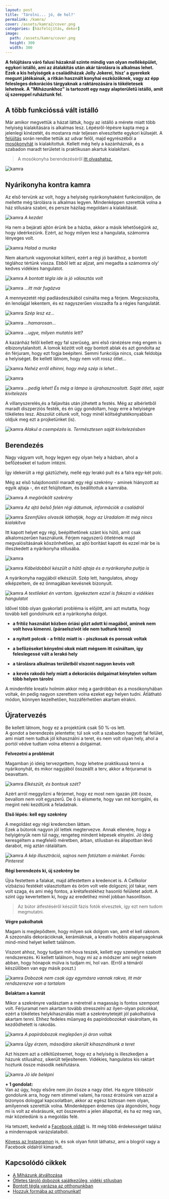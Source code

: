 ```yaml
---
layout: post
title: 'Tárolni... jó, de hol?'
permalink: /kamra/
cover: /assets/kamra2/cover.png
categories: [házfelújítás, dekor]
image:
  path: /assets/kamra/cover.png
  height: 300
  width: 300
---
```




**A felújításra váró falusi házaknál szinte mindig van olyan melléképület, egykori istálló, ami az átalakítás után akár tárolásra is alkalmas lehet. Ezek a kis helyiségek a családiházak Jolly Jokerei, hisz' a gyerekek megunt játékainak, a ritkán használt konyhai eszközöknek, vagy az épp felesleges dekorációs tárgyaknak a raktározására is tökéletesek lehetnek. A "Miházunkhoz" is tartozott egy nagy alapterületű istálló, amit új szereppel ruháztunk fel.**



## A több funkcióssá vált istálló


Már amikor megvettük a házat láttuk, hogy az istálló a mérete miatt több helyiség kialakítására is alkalmas lesz. Lépésről-lépésre kapta meg a jelenlegi kinézetét, és mostanra már teljesen elveszítette egykori külsejét.
A [felújítás](/2019-04-11/külsőfalak) során rendbe tettük az udvar felől, majd egyrészéből a [mosókonyhát](/2019-04-30/mosokonyha) is kialakítottuk. Kellett még hely a kazánháznak, és a szabadon maradt területet is praktikusan akartuk kialakítani.

> A mosókonyha berendezéséről [itt olvashatsz.](/2019-05-06/mosókonyhaberendezés) 



![kamra](/assets/kamra2/Névtelen.png)

## Nyárikonyha kontra kamra



Az első tervünk az volt, hogy a helyiség nyárikonyhaként funkcionáljon, de mellette még tárolásra is alkalmas legyen. Mindenképpen szerettük volna a ház stílusára szabni, és persze házilag megoldani a kialakítását.  

![kamra](/assets/kamra2/Névtelen1.png)
_A kezdet_


Ha nem a bejárati ajtón érünk be a házba, akkor a másik lehetőségünk az, hogy ideérkezünk. Ezért, az hogy milyen lesz a hangulata, számomra lényeges volt. 



![kamra](/assets/kamra2/Névtelen8j.png)
_Halad a munka_






Nem akartunk vagyonokat költeni, ezért a régi jó baráthoz, a bontott téglához tértünk vissza. Ebből lett az aljzat, ami megadta a számomra oly' kedves vidékies hangulatot. 

![kamra](/assets/kamra2/Névtelen2.png)
_A bontott tégla ide is jó választás volt_



![kamra](/assets/kamra2/Névtelen6.png)
_...itt már fugázva_


A mennyezetét régi padlásdeszkából csinálta meg a férjem. Megcsiszolta, én lenolajjal lekentem, és ez nagyszerűen visszadta fa a régies hangulatát. 



![kamra](/assets/kamra2/Névtelen15.png)
_Szép lesz ez..._


![kamra](/assets/kamra2/Névtelen14.png)
_...hamarosan..._

![kamra](/assets/kamra/Névtelen20.png)
_...ugye, milyen mutatós lett?_


A kazánház felől kellett egy fal szerűség, ami első ránézésre még engem is elbizonytalanított. A lomok között volt egy bontott ablak és azt gondolta az én férjuram, hogy ezt fogja beépíteni. Semmi funkciója nincs, csak feldobja a helyiséget. Be kellett látnom, hogy nem volt rossz ötlet...

![kamra](/assets/kamra2/Névtelen10.png)
_Nehéz erről elhinni, hogy még szép is lehet..._

![kamra](/assets/kamra2/Névtelen16.png)


![kamra](/assets/kamra2/Névtelen27.png)
_...pedig lehet! És még a lámpa is újrahasznosított. Saját ötlet, saját kivitelezés_




A villanyszerelés,és a faljavítás után jöhetett a festés. Még az albérletből maradt diszperziós festék, és én úgy gondoltam, hogy erre a helyiségre tökéletes lesz. Abszolút célunk volt, hogy minél költséghatékonyabban oldjuk meg ezt a projketünket (is).

![kamra](/assets/kamra2/Névtelen9.png)
_Alakul a csempézés is. Természtesen saját kivitelezésben_



## Berendezés

Nagy vágyam volt, hogy legyen egy olyan hely a házban, ahol a befőzéseket el tudom intézni. 

Így idekerült a régi gáztűzhely, mellé egy lerakó pult és a falra egy-két polc.

Még az első tulajdonostól maradt egy régi szekrény - aminek hiányzott az egyik ajtaja -, én ezt felújítottam, és beállítottuk a kamrába.

![kamra](/assets/kamra2/Névtelen12j.png)
_A megörökölt szekrény_

![kamra](/assets/kamra2/Névtelen13.png)
_Az ajtó belső felén régi dátumok, információk a családról_

![kamra](/assets/kamra2/Névtelen19.png)
_Szemfüles olvasók láthatják, hogy az Uradalom itt még nincs kialakítva_

Itt kapott helyet egy régi, beépíthetőnek szánt kis hűtő, amit csak alkalomszerűen használunk. Férjem nagyszerű ötletének majd megvalósításának köszönhetően, az ajtó borítást kapott és ezzel már be is illeszkedett a nyárikonyha stílusába.

![kamra](/assets/kamra2/Névtelen21.png)

![kamra](/assets/kamra2/Névtelen26.png)
_Kábeldobból készült a hűtő ajtaja és a nyárikonyha pultja is_

A nyárikonyha nagyjából elkészült. Szép lett, hangulatos, ahogy elképzeltem, de ez önmagában kevésnek bizonyult. 

![kamra](/assets/kamra2/Névtelen24.png)
_A textileket én varrtam. Igyekeztem ezzel is fokozni a vidékies hangulatot_

Idővel több olyan gyakorlati probléma is előjött, ami azt mutatta, hogy tovább kell gondolnunk ezt a nyárikonyha dolgot. 

* **a fritőz használat közben óriási gőzt adott ki magából, aminek nem volt hova kimenni. (páraelszívót ide nem tudtunk tenni)**

* **a nyitott polcok - a fritőz miatt is - piszkosak és porosak voltak** 

* **a befőzéseket kényelmi okok miatt mégsem itt csináltam, így feleslegessé vált a lerakó hely**

* **a tárolásra alkalmas területből viszont nagyon kevés volt** 

* **a kevés rakodó hely miatt a dekorációs dolgaimat kénytelen voltam több helyen tárolni**


A mindenféle kreatív holmim akkor még a gardróbban és a mosókonyhában voltak, én pedig nagyon szerettem volna ezeket egy helyen tudni. Átlátható módon, könnyen kezelhetően, hozzáférhetően akartam elrakni.



## Újratervezés

Be kellett látnom, hogy ez a projektünk csak 50 %-os lett.  
A gondot a berendezés jelentette; túl sok volt a szabadon hagyott fal felület, ami miatt nem tudtuk jól kihasználni a teret, és nem volt olyan hely, ahol a portól védve tudtam volna eltenni a dolgaimat.



**Felvezetni a problémát**

Magamban jó ideig tervezgettem, hogy lehetne praktikussá tenni a nyárikonyhát, és mikor nagyjából összeállt a terv, akkor a férjuramat is beavattam.


![kamra](/assets/kamra2/Névtelen25.png)
_Elkészült, és bontsuk szét?_


Azért arról meggyőzni a férjemet, hogy ez most nem igazán jött össze, bevallom nem volt egyszerű. De ő is elismerte, hogy van mit korrigálni, és megint neki kezdtünk a feladatnak.







**Első lépés: kell egy szekrény**


A megoldást egy régi kredencben láttam.  
Ezek a bútorok nagyon jól lettek megtervezve. Annak ellenére, hogy a helyigényük nem túl nagy, rengeteg mindent képesek elnyelni. Jó ideig keresgéltem a megfelelő méretben, árban, stílusban és állapotban lévő darabot, míg aztán rátaláltam.


![kamra](/assets/kamra2/188d3d25d6fdd2e9aa41468da1475a2f.jpg)
_A kép illusztráció, sajnos nem fotóztam a miénket. Forrás: Pinterest_

**Régi berendezés ki, új szekrény be**


Újra festettem a falakat, majd átfestettem a kredencet is. A Cellkolor vízbázisú festékét választottam és öröm volt vele dolgozni; jól takar, nem volt szaga, és ami még fontos, a krétafestékhez hasonló felületet adott. A színt úgy kevertettem ki, hogy az eredetihez minél jobban hasonlítson. 

> Az bútor átfestéséről készült fázis fotók elvesztek, így ezt nem tudom megmutatni.



**Végre pakolhatok**


Magam is meglepődtem, hogy milyen sok dolgom van, amit el kell raknom. A szezonális dekorációknak, kerámiáknak, a kreatív hobbis alapanyagoknak mind-mind helyet kellett találnom.

Viszont ahhoz, hogy tudjam mit-hova teszek, kellett egy személyre szabott rendszerezés. Ki kellett találnom, hogy mi az a módszer ami segít nekem abban, hogy hónapok múlva is tudjam mi, hol van. (Erről a témáról készülőben van egy másik poszt.)

![kamra](/assets/kamra2/Névtelen34.png)
_Dobozok nem csak úgy egymásra vannak rakva, itt már rendszerezve van a tartalom_


**Belaktam a kamrát**


Mikor a szekrényre vadásztam a méretnél a magasság is fontos szempont volt. Férjuramat nem akartam tovább stresszelni az ilyen-olyan polcokkal, ezért a tökéletes helykihasználás miatt a szekrénytetejét jól pakolhatóvá akartam tenni. Ehhez fedeles műanyag és papírdobozokat vásároltam, és kezdődhetett is rakodás.

![kamra](/assets/kamra2/Névtelen36.png)
_A papírdobozok meglepően jó áron voltak_





![kamra](/assets/kamra2/Névtelen33.png)
_Úgy érzem, másodjára sikerült kihasználnunk a teret_


Azt hiszem azt a célkitűzésemet, hogy ez a helyiség is illeszkedjen a házunk stílusához, sikerült teljesítenem. Vidékies, hangulatos kis raktárt hoztunk össze második nekifutásra.

![kamra](/assets/kamra2/Névtelen34.png)
_Jó ide belépni_


**+ 1 gondolat:**   
Van az úgy, hogy elsőre nem jön össze a nagy ötlet. Ha egyre többször gondolunk arra, hogy nem stimmel valami, ha rossz érzésünk van azzal a bizonyos dologgal kapcsolatban, akkor az egész biztosan nem olyan, amilyennek szerettük volna. Mindenképpen érdemes újra átgondolni, hogy mi is volt az elvárásunk, ezt összevetni a jelen állapottal, és ha ez meg van, már közeledünk is a megoldás felé. 


Ha tetszett, kedveld a <a href="https://www.facebook.com/Var%C3%A1zsolj-otthont-360330751226066/" target="_blank">Facebook oldalt</a> is. Itt még több érdekességet találsz a mindennapok varázslataiból.


<a href="https://www.instagram.com/varazsoljotthont/?hl=hu/" target="_blank">Kövess az Instagramon</a> is, és sok olyan fotót láthatsz, ami a blogról vagy a Facebook oldalról kimaradt.



## Kapcsolódó cikkek

 
* [A Miházunk átváltozása](/2019-03-20/költözés)
* [Ötletes tároló dobozok sajátkezűleg, vidéki stílusban](/2019-04-17/tárolók)
* [Bontott tégla varázsa az otthonunkban](/2019-04-23/tegla)
* [Hozzuk formába az otthonunkat!](/2019-03-26/dekoráció)












